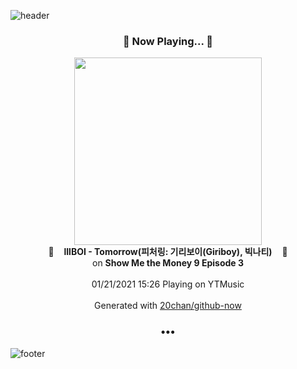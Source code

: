 ![header](https://capsule-render.vercel.app/api?type=wave&height=170&section=header&text=Hi.%20I'm%20SHIFT&fontColor=090707&fontAlignX=45&fontAlignY=65&fontSize=100)

<h3 align="center">🎵 Now Playing... 🎵</h3>
<p align="center">
  <a href="https://music.youtube.com/channel/UCyWbSZQ0_rtsU9ZZ-u74GdA">
    <img width="300" src="https://lh3.googleusercontent.com/pixroKTrwwEDqLTP3wPA8ePRMvWBz4u4K_XVqeahLEEQ2ySdYXM_5x-qIt6PKB9S6eHzw_3vKcOURlCVCw">
  </a>
  <br>
  🎵&nbsp&nbsp&nbsp <b>lIlBOI - Tomorrow(피처링: 기리보이(Giriboy), 빅나티)</b> &nbsp&nbsp&nbsp🎵
  <br>
  on <b>Show Me the Money 9 Episode 3</b>
  
  <br />
  <br />
  01/21/2021 15:26 Playing on YTMusic
  <br />
  <br />
  Generated with <a href="https://github.com/20chan/github-now">20chan/github-now</a>
</p>

<h3 align="center">•••</h3>

![footer](https://capsule-render.vercel.app/api?type=wave&height=150&section=footer)
